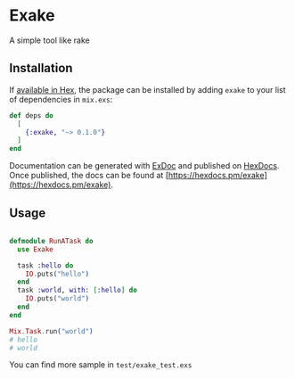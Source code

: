 # Exake

A simple tool like rake

## Installation

If [available in Hex](https://hex.pm/docs/publish), the package can be installed
by adding `exake` to your list of dependencies in `mix.exs`:

```elixir
def deps do
  [
    {:exake, "~> 0.1.0"}
  ]
end
```

Documentation can be generated with [ExDoc](https://github.com/elixir-lang/ex_doc)
and published on [HexDocs](https://hexdocs.pm). Once published, the docs can
be found at [https://hexdocs.pm/exake](https://hexdocs.pm/exake).


## Usage

```elixir

defmodule RunATask do
  use Exake

  task :hello do
    IO.puts("hello")
  end
  task :world, with: [:hello] do
    IO.puts("world")
  end
end

Mix.Task.run("world")
# hello
# world

```

You can find more sample in `test/exake_test.exs`

